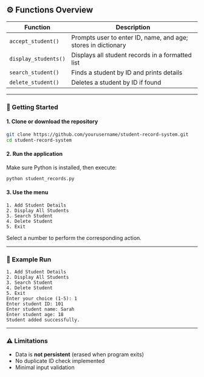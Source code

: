 ## ⚙️ Functions Overview

| Function | Description |
|-----------|--------------|
| `accept_student()` | Prompts user to enter ID, name, and age; stores in dictionary |
| `display_students()` | Displays all student records in a formatted list |
| `search_student()` | Finds a student by ID and prints details |
| `delete_student()` | Deletes a student by ID if found |

***

### 🚀 Getting Started

#### 1. Clone or download the repository
```bash
git clone https://github.com/yourusername/student-record-system.git
cd student-record-system
```

#### 2. Run the application
Make sure Python is installed, then execute:
```bash
python student_records.py
```

#### 3. Use the menu
```
1. Add Student Details
2. Display All Students
3. Search Student
4. Delete Student
5. Exit
```
Select a number to perform the corresponding action.

***

### 🧩 Example Run

```
1. Add Student Details
2. Display All Students
3. Search Student
4. Delete Student
5. Exit
Enter your choice (1-5): 1
Enter student ID: 101
Enter student name: Sarah
Enter student age: 18
Student added successfully.
```

***

### ⚠️ Limitations

- Data is **not persistent** (erased when program exits)  
- No duplicate ID check implemented  
- Minimal input validation  


